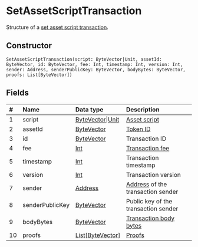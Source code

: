 # SetAssetScriptTransaction

Structure of a [set asset script transaction](/en/blockchain/transaction-type/set-asset-script-transaction).

## Constructor

``` ride
SetAssetScriptTransaction(script: ByteVector|Unit, assetId: ByteVector, id: ByteVector, fee: Int, timestamp: Int, version: Int, sender: Address, senderPublicKey: ByteVector, bodyBytes: ByteVector, proofs: List[ByteVector])
```

## Fields

| # | Name | Data type | Description |
| :--- | :--- | :--- | :--- |
| 1 | script | [ByteVector](/en/ride/data-types/byte-vector)&#124;[Unit](/en/ride/data-types/unit) | [Asset script](/en/ride/script/script-types/asset-script) |
| 2 | assetId | [ByteVector](/en/ride/data-types/byte-vector) | [Token ID](/en/blockchain/token/token-id) |
| 3 | id | [ByteVector](/en/ride/data-types/byte-vector) | Transaction ID |
| 4 | fee | [Int](/en/ride/data-types/int) | [Transaction fee](/en/blockchain/transaction/transaction-fee) |
| 5 | timestamp | [Int](/en/ride/data-types/int) | Transaction timestamp |
| 6 | version | [Int](/en/ride/data-types/int) | Transaction version |
| 7 | sender | [Address](/en/ride/structures/common-structures/address) | [Address](/en/blockchain/account/address) of the transaction sender |
| 8 | senderPublicKey | [ByteVector](/en/ride/data-types/byte-vector) | Public key of the transaction sender |
| 9 | bodyBytes | [ByteVector](/en/ride/data-types/byte-vector) | [Transaction body bytes](/en/blockchain/glossary#t) |
| 10 | proofs | [List](/en/ride/data-types/list)[[ByteVector](/en/ride/data-types/byte-vector)] | [Proofs](/en/blockchain/transaction/transaction-proof) |
